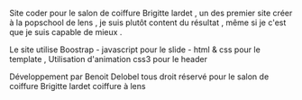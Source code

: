 Site coder pour le salon de coiffure Brigitte lardet , un des premier site créer à la popschool de lens , je suis plutôt content du résultat , même si je c'est que je suis capable de mieux .

Le site utilise Boostrap - javascript pour le slide - html & css pour le template , Utilisation d'animation css3 pour le header 

Développement par Benoit Delobel tous droit réservé pour le salon de coiffure Brigitte lardet coiffure à lens 

